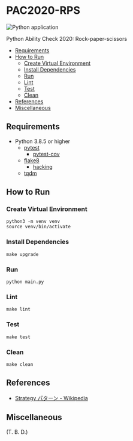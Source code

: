 # PAC2020-RPS

![Python application](https://github.com/shin-sforzando/PAC2020-RPS/workflows/Python%20application/badge.svg)

Python Ability Check 2020: Rock-paper-scissors

- [Requirements](#requirements)
- [How to Run](#how-to-run)
  - [Create Virtual Environment](#create-virtual-environment)
  - [Install Dependencies](#install-dependencies)
  - [Run](#run)
  - [Lint](#lint)
  - [Test](#test)
  - [Clean](#clean)
- [References](#references)
- [Miscellaneous](#miscellaneous)

## Requirements

- Python 3.8.5 or higher
  - [pytest](https://docs.pytest.org/en/stable/)
    - [pytest-cov](https://pypi.org/project/pytest-cov/)
  - [flake8](https://pypi.org/project/flake8/)
    - [hacking](https://github.com/openstack/hacking)
  - [tqdm](https://github.com/tqdm/tqdm)

## How to Run

### Create Virtual Environment

```shell
python3 -m venv venv
source venv/bin/activate
```

### Install Dependencies

```shell
make upgrade
```

### Run

```shell
python main.py
```

### Lint

```shell
make lint
```

### Test

```shell
make test
```

### Clean

```shell
make clean
```

## References

- [Strategy パターン - Wikipedia](https://ja.wikipedia.org/wiki/Strategy_%E3%83%91%E3%82%BF%E3%83%BC%E3%83%B3)

## Miscellaneous

(T. B. D.)
